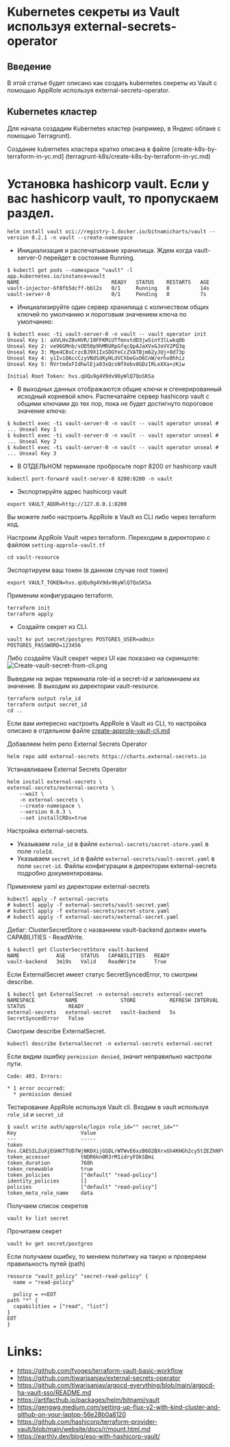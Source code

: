 # Kubernetes секреты из Vault используя external-secrets-operator

## Введение
В этой статье будет описано как создать kubernetes секреты из Vault с помощью AppRole используя 
external-secrets-operator.

## Kubernetes кластер
Для начала создадим Kubernetes кластер (например, в Яндекс облаке с помощью Terragrunt).

Создание kubernetes кластера кратко описана в файле [create-k8s-by-terraform-in-yc.md]
(terragrunt-k8s/create-k8s-by-terraform-in-yc.md)

# Установка hashicorp vault. Если у вас hashicorp vault, то пропускаем раздел.
```shell
helm install vault oci://registry-1.docker.io/bitnamicharts/vault --version 0.2.1 -n vault --create-namespace
```

- Инициализация и распечатывание хранилища. Ждем когда vault-server-0 перейдет в состояние Running.
```shell
$ kubectl get pods --namespace "vault" -l app.kubernetes.io/instance=vault
NAME                              READY   STATUS    RESTARTS   AGE
vault-injector-6f8fb5dcff-bbl2s   0/1     Running   0          14s
vault-server-0                    0/1     Pending   0          7s
```

- Инициализируйте один сервер хранилища с количеством общих ключей по умолчанию и пороговым значением ключа по умолчанию:
```shell
$ kubectl exec -ti vault-server-0 -n vault -- vault operator init
Unseal Key 1: aXVLHxZ8vHVR/10FFKMiUTfmnvtdD3jwSinY3lLwkqOb
Unseal Key 2: ve96GMnb/sOD50p9hMRURpGfqcQpAJaXVxGJoVV2PQ3q
Unseal Key 3: Mpe4CBsCrzcBJ9X1IxSDGYeCcZVATBjm62yJUj+8d73p
Unseal Key 4: yiIviQ6ccCzyVNdSdKyHLdVChbeGvO6CnW/erhx0hhiz
Unseal Key 5: RVrtmdxFIdhwlEja03xQcsNfXebv8GDzIRLeXXa+zKiw

Initial Root Token: hvs.qUQu9g4V9dv96yWlQ7QoSKSa
```

- В выходных данных отображаются общие ключи и сгенерированный исходный корневой ключ. Распечатайте сервер hashicorp vault с общими ключами до тех пор, пока не будет достигнуто пороговое значение ключа:
```shell
$ kubectl exec -ti vault-server-0 -n vault -- vault operator unseal # ... Unseal Key 1
$ kubectl exec -ti vault-server-0 -n vault -- vault operator unseal # ... Unseal Key 2
$ kubectl exec -ti vault-server-0 -n vault -- vault operator unseal # ... Unseal Key 3
```

- В ОТДЕЛЬНОМ терминале пробросьте порт 8200 от hashicorp vault
```shell 
kubectl port-forward vault-server-0 8200:8200 -n vault
```

- Экспортируйте адрес hashicorp vault
```shell
export VAULT_ADDR=http://127.0.0.1:8200
```

Вы можете либо настроить AppRole в Vault из CLI либо через terraform код.

Настроим AppRole Vault через terraform.
Переходим в директорию с файлом `setting-approle-vault.tf`
```shell
cd vault-resource
```

Экспортируем ваш токен (в данном случае root токен)
```shell
export VAULT_TOKEN=hvs.qUQu9g4V9dv96yWlQ7QoSKSa
```

Применим конфигурацию terraform.
```shell
terraform init
terraform apply
```

- Создайте секрет из CLI.
```shell
vault kv put secret/postgres POSTGRES_USER=admin POSTGRES_PASSWORD=123456
```

Либо создайте Vault секрет через UI как показано на скриншоте:
![Create-vault-secret-from-cli.png](vault-resource/Create-vault-secret-from-cli.png)

Выведим на экран терминала role-id и secret-id и запоминаем их значение.
B выходим из директории vault-resource.
```shell
terraform output role_id
terraform output secret_id
cd ..
```

Если вам интересно настроить AppRole в Vault из CLI, то настройка описано в отдельном файле 
[create-approle-vault-cli.md](vault-resource/create-approle-vault-cli.md)


Добавляем helm репо External Secrets Operator
```shell
helm repo add external-secrets https://charts.external-secrets.io
```

Устанавливаем External Secrets Operator
```shell
helm install external-secrets \
external-secrets/external-secrets \
    --wait \
    -n external-secrets \
    --create-namespace \
    --version 0.8.3 \
    --set installCRDs=true
```

Настройка external-secrets.
 - Указываем `role_id` в файле `external-secrets/secret-store.yaml` в поле `roleId`.
 - Указываем `secret_id` в файле `external-secrets/vault-secret.yaml` в поле `secret-id`.
Файлы конфигурации в директории external-secrets подробно документированы.


Применяем yaml из директории external-secrets
```shell
kubectl apply -f external-secrets
# kubectl apply -f external-secrets/vault-secret.yaml
# kubectl apply -f external-secrets/secret-store.yaml
# kubectl apply -f external-secrets/external-secret.yaml
```

Дебаг:
ClusterSecretStore c названием vault-backend должен иметь CAPABILITIES - ReadWrite.
```shell
$ kubectl get ClusterSecretStore vault-backend
NAME            AGE     STATUS   CAPABILITIES   READY
vault-backend   3m19s   Valid    ReadWrite      True
```

Если ExternalSecret имеет статус SecretSyncedError, то смотрим describe.
```shell
$ kubectl get ExternalSecret -n external-secrets external-secret
NAMESPACE          NAME              STORE           REFRESH INTERVAL   STATUS              READY
external-secrets   external-secret   vault-backend   5s                 SecretSyncedError   False
```

Смотрим describe ExternalSecret.
```shell
kubectl describe ExternalSecret -n external-secrets external-secret
```
Если видим ошибку `permission denied`, значит неправильно настроли пути.
```shell
Code: 403. Errors:

* 1 error occurred:
  * permission denied
```

Тестирование AppRole используя Vault cli.
Входим в vault используя `role_id` и `secret_id`
```shell
$ vault write auth/approle/login role_id="" secret_id=""
Key                     Value
---                     -----
token                   hvs.CAESILZuXjEGHKTTUD7WjNKDXijGSDLrWTWvE6xzB6O2BXrxGh4KHGh2cy5tZEZhNFVIODdhUktjRDViQVFaUmswc20
token_accessor          tNDR6kn0R3rM1idryFOkSBmi
token_duration          768h
token_renewable         true
token_policies          ["default" "read-policy"]
identity_policies       []
policies                ["default" "read-policy"]
token_meta_role_name    data
```

Получаем список секретов
```shell
vault kv list secret
```

Прочитаем секрет
```shell
vault kv get secret/postgres
```

Если получаем ошибку, то меняем политику на такую и проверяем правильность путей (path)
```shell
resource "vault_policy" "secret-read-policy" {
  name = "read-policy"

  policy = <<EOT
path "*" {
  capabilities = ["read", "list"]
}
EOT
}
```

# Links:
 - https://github.com/fvoges/terraform-vault-basic-workflow
 - https://github.com/tiwarisanjay/external-secrets-operator
 - https://github.com/tiwarisanjay/argocd-everything/blob/main/argocd-ha-vault-sso/README.md
 - https://artifacthub.io/packages/helm/bitnami/vault
 - https://gengwg.medium.com/setting-up-flux-v2-with-kind-cluster-and-github-on-your-laptop-56e28b0a8120
 - https://github.com/hashicorp/terraform-provider-vault/blob/main/website/docs/r/mount.html.md
 - https://earthly.dev/blog/eso-with-hashicorp-vault/
